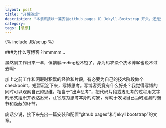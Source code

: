```yaml
---
layout: post
title: "开博随想"
description: "本想直接以一篇安装github pages 和 Jekyll-Bootstrap 开头，还是先写写随性的感想作为开博篇吧 ~"
category: 
tags: [感想]
---
```

{% include JB/setup %}

###为什么写博客？hmmmm...

虽然刚工作出来一年，但接触coding也不短了，身为码农没个技术博客也说不过去啊··

加上之前工作和闲暇时积累的经验和片段，有必要为自己的技术阶段做个checkpoint，短暂沉淀下来，写博思考。写博客究竟有什么好处？我觉得写博的同时可以观察自己的思维，相当于“出声思考”，把代码片段或者思考的过程用文字的形式组织并表达出来，让它成为思考本身的对象，有助于发现自己当时遗漏的细节和隐蔽的环节。

废话少说，接下来先出一篇安装和配置“github pages”和“jekyll bootstrap”的文章。
